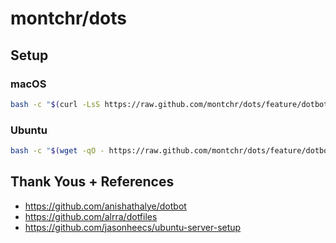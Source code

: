 montchr/dots
============

Setup
----------------------------------------

### macOS

``` sh
bash -c "$(curl -LsS https://raw.github.com/montchr/dots/feature/dotbot/bootstrap)"
```

### Ubuntu

``` sh
bash -c "$(wget -qO - https://raw.github.com/montchr/dots/feature/dotbot/bootstrap)"
```


Thank Yous + References
----------------------------------------

- https://github.com/anishathalye/dotbot
- https://github.com/alrra/dotfiles
- https://github.com/jasonheecs/ubuntu-server-setup
